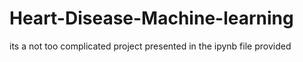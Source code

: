 # Heart-Disease-Machine-learning

its a not too complicated project presented in the ipynb file provided 
